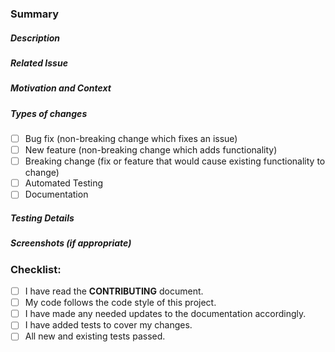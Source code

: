 ### Summary
<!--- Provide a general summary of your changes in the Title above -->

##### Description
<!--- Describe your changes in detail -->

##### Related Issue
<!--- This project only accepts pull requests related to open issues -->
<!--- If suggesting a new feature or change, please discuss it in an issue first -->
<!--- If fixing a bug, there should be an issue describing it with steps to reproduce -->
<!--- Please link to the issue here: -->

##### Motivation and Context
<!--- Why is this change required? What problem does it solve? -->

##### Types of changes
<!--- What types of changes does your code introduce? Put an `x` in all the boxes that apply: -->
- [ ] Bug fix (non-breaking change which fixes an issue)
- [ ] New feature (non-breaking change which adds functionality)
- [ ] Breaking change (fix or feature that would cause existing functionality to change)
- [ ] Automated Testing
- [ ] Documentation

##### Testing Details
<!--- Please describe in detail how you tested your changes. -->
<!--- Include details of your testing environment, and the tests you ran to -->
<!--- see how your change affects other areas of the code, etc. -->
<!--- If there are none to be shared, report 'Travis CI - Build Passing'  -->

##### Screenshots (if appropriate)
<!--- Report 'N/A' if none --->

### Checklist:
<!--- Go over all the following points, and put an `x` in all the boxes that apply. -->
<!--- If you're unsure about any of these, don't hesitate to ask. We're here to help! -->
- [ ] I have read the **CONTRIBUTING** document.
- [ ] My code follows the code style of this project.
- [ ] I have made any needed updates to the documentation accordingly.
- [ ] I have added tests to cover my changes.
- [ ] All new and existing tests passed.
